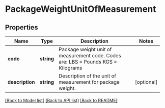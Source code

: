 # PackageWeightUnitOfMeasurement

## Properties
Name | Type | Description | Notes
------------ | ------------- | ------------- | -------------
**code** | **string** | Package weight unit of measurement code.  Codes are:  LBS &#x3D; Pounds KGS &#x3D; Kilograms | 
**description** | **string** | Description of the unit of measurement for package weight. | [optional] 

[[Back to Model list]](../../README.md#documentation-for-models) [[Back to API list]](../../README.md#documentation-for-api-endpoints) [[Back to README]](../../README.md)

